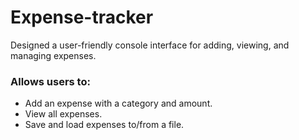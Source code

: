 # Expense-tracker
Designed a user-friendly console interface for adding, viewing, and managing expenses.

### Allows users to:

- Add an expense with a category and amount.
- View all expenses.
- Save and load expenses to/from a file.
